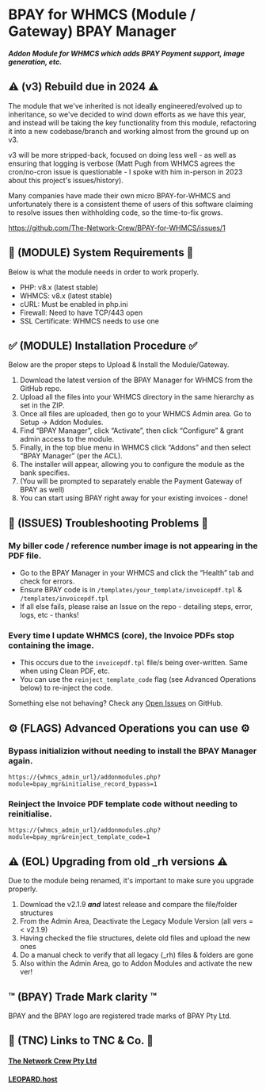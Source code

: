 # BPAY for WHMCS (Module / Gateway) BPAY Manager

**_Addon Module for WHMCS which adds BPAY Payment support, image generation, etc._**

## ⚠️ (v3) Rebuild due in 2024 ⚠️

The module that we've inherited is not ideally engineered/evolved up to inheritance, so we've decided to wind down efforts as we have this year, and instead will be taking the key functionality from this module, refactoring it into a new codebase/branch and working almost from the ground up on v3.

v3 will be more stripped-back, focused on doing less well - as well as ensuring that logging is verbose (Matt Pugh from WHMCS agrees the cron/no-cron issue is questionable - I spoke with him in-person in 2023 about this project's issues/history). 

Many companies have made their own micro BPAY-for-WHMCS and unfortunately there is a consistent theme of users of this software claiming to resolve issues then withholding code, so the time-to-fix grows.

https://github.com/The-Network-Crew/BPAY-for-WHMCS/issues/1

## 🎯 (MODULE) System Requirements 🎯

Below is what the module needs in order to work properly.
- PHP: v8.x (latest stable)
- WHMCS: v8.x (latest stable)
- cURL: Must be enabled in php.ini
- Firewall: Need to have TCP/443 open
- SSL Certificate: WHMCS needs to use one

## ✅ (MODULE) Installation Procedure ✅

Below are the proper steps to Upload & Install the Module/Gateway.
1. Download the latest version of the BPAY Manager for WHMCS from the GitHub repo.
2. Upload all the files into your WHMCS directory in the same hierarchy as set in the ZIP.
3. Once all files are uploaded, then go to your WHMCS Admin area. Go to Setup -> Addon Modules.
4. Find “BPAY Manager”, click “Activate”, then click “Configure” & grant admin access to the module.
5. Finally, in the top blue menu in WHMCS click “Addons” and then select “BPAY Manager” (per the ACL).
6. The installer will appear, allowing you to configure the module as the bank specifies.
7. (You will be prompted to separately enable the Payment Gateway of BPAY as well)
8. You can start using BPAY right away for your existing invoices - done!

## 🐛 (ISSUES) Troubleshooting Problems 🐛

### My biller code / reference number image is not appearing in the PDF file.

- Go to the BPAY Manager in your WHMCS and click the “Health” tab and check for errors.
- Ensure BPAY code is in `/templates/your_template/invoicepdf.tpl` & `/templates/invoicepdf.tpl`
- If all else fails, please raise an Issue on the repo - detailing steps, error, logs, etc - thanks!

### Every time I update WHMCS (core), the Invoice PDFs stop containing the image.

- This occurs due to the `invoicepdf.tpl` file/s being over-written. Same when using Clean PDF, etc.
- You can use the `reinject_template_code` flag (see Advanced Operations below) to re-inject the code.

Something else not behaving? Check any [Open Issues](https://github.com/The-Network-Crew/BPAY-for-WHMCS/issues) on GitHub.

## ⚙️ (FLAGS) Advanced Operations you can use ⚙️

### Bypass initializion without needing to install the BPAY Manager again.

`https://{whmcs_admin_url}/addonmodules.php?module=bpay_mgr&initialise_record_bypass=1`

### Reinject the Invoice PDF template code without needing to reinitialise.

`https://{whmcs_admin_url}/addonmodules.php?module=bpay_mgr&reinject_template_code=1`

## ⚠️ (EOL) Upgrading from old _rh versions ⚠️

Due to the module being renamed, it's important to make sure you upgrade properly.

1. Download the v2.1.9 **_and_** latest release and compare the file/folder structures
2. From the Admin Area, Deactivate the Legacy Module Version (all vers =< v2.1.9)
3. Having checked the file structures, delete old files and upload the new ones
4. Do a manual check to verify that all legacy (\_rh) files & folders are gone
5. Also within the Admin Area, go to Addon Modules and activate the new ver!

## ™️ (BPAY) Trade Mark clarity ™️

BPAY and the BPAY logo are registered trade marks of BPAY Pty Ltd.

## 🏢 (TNC) Links to TNC & Co. 🏢

#### [The Network Crew Pty Ltd](https://thenetworkcrew.com.au)

#### [LEOPARD.host](https://leopard.host)
